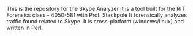 This is the repository for the Skype Analyzer 
It is a tool built for the RIT Forensics class - 4050-581 with Prof. Stackpole
It forensically analyzes traffic found related to Skype. It is cross-platform (windows/linux) and written in Perl.

